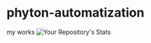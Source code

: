 # phyton-automatization
 my works
![Your Repository's Stats](https://github-readme-stats.vercel.app/api?username=Tanu-N-Prabhu&show_icons=true)
